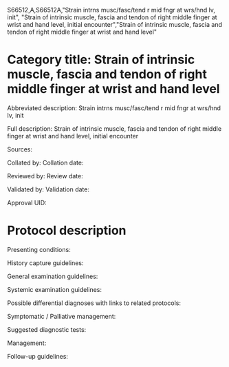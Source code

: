 S66512,A,S66512A,"Strain intrns musc/fasc/tend r mid fngr at wrs/hnd lv, init", "Strain of intrinsic muscle, fascia and tendon of right middle finger at wrist and hand level, initial encounter","Strain of intrinsic muscle, fascia and tendon of right middle finger at wrist and hand level"
# Category title: Strain of intrinsic muscle, fascia and tendon of right middle finger at wrist and hand level

Abbreviated description: Strain intrns musc/fasc/tend r mid fngr at wrs/hnd lv, init

Full description: Strain of intrinsic muscle, fascia and tendon of right middle finger at wrist and hand level, initial encounter

Sources:

Collated by:
Collation date:

Reviewed by:
Review date:

Validated by:
Validation date:

Approval UID:

# Protocol description

Presenting conditions:

History capture guidelines:

General examination guidelines:

Systemic examination guidelines:

Possible differential diagnoses with links to related protocols:

Symptomatic / Palliative management:

Suggested diagnostic tests:

Management:

Follow-up guidelines:
